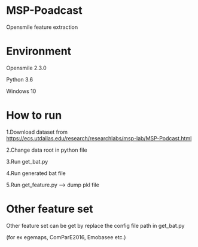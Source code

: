 # MSP-Poadcast
Opensmile feature extraction


# Environment
Opensmile 2.3.0

Python 3.6

Windows 10


# How to run
1.Download dataset from https://ecs.utdallas.edu/research/researchlabs/msp-lab/MSP-Podcast.html

2.Change data root in python file  

3.Run get_bat.py

4.Run generated bat file

5.Run get_feature.py --> dump pkl file

# Other feature set

Other feature set can be get by replace the config file path in get_bat.py 

(for ex egemaps, ComParE2016, Emobasee etc.)
